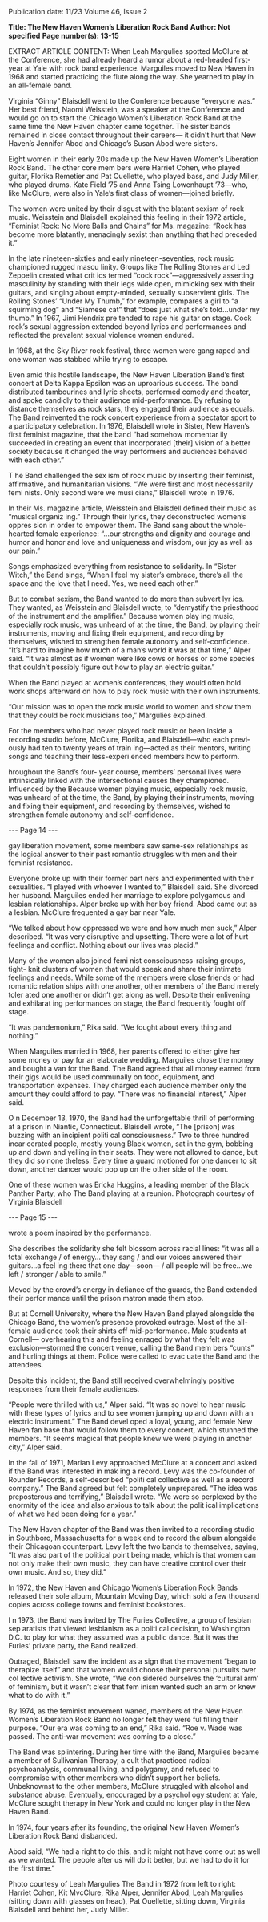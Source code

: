 Publication date: 11/23
Volume 46, Issue 2

**Title: The New Haven Women’s Liberation Rock Band**
**Author: Not specified**
**Page number(s): 13-15**

EXTRACT ARTICLE CONTENT:
When Leah Margulies spotted McClure at 
the Conference, she had already heard a rumor 
about a red-headed first-year at Yale with rock 
band experience. Marguiles moved to New 
Haven in 1968 and started practicing the flute 
along the way. She yearned to play in an 
all-female band. 

Virginia “Ginny” Blaisdell went to 
the Conference because “everyone was.” 
Her best friend, Naomi Weisstein, was 
a speaker at the Conference and would 
go on to start the Chicago Women’s 
Liberation Rock Band at the same time 
the New Haven chapter came together. 
The sister bands remained in close 
contact throughout their careers—
it didn’t hurt that New Haven’s 
Jennifer Abod and Chicago’s Susan 
Abod were sisters. 

Eight women in their early 
20s made up the New Haven 
Women’s 
Liberation 
Rock 
Band. The other core mem­
bers were Harriet Cohen, who 
played guitar, Florika Remetier 
and Pat Ouellette, who played 
bass, and Judy Miller, who played 
drums. Kate Field ’75 and Anna 
Tsing Lowenhaupt ’73—who, like 
McClure, were also in Yale’s first 
class of women—joined briefly. 

The women were united by their 
disgust with the blatant sexism of 
rock music. Weisstein and Blaisdell 
explained this feeling in their 1972 
article, “Feminist Rock: No More 
Balls and Chains” for Ms. magazine: 
“Rock has become more blatantly, 
menacingly sexist than anything that 
had preceded it.” 

In the late nineteen-sixties 
and early nineteen-seventies, rock 
music championed rugged mascu­
linity. Groups like The Rolling Stones 
and Led Zeppelin created what crit­
ics termed “cock rock”—aggressively 
asserting masculinity by standing with 
their legs wide open, mimicking sex 
with their guitars, and singing about 
empty-minded, sexually subservient 
girls. The Rolling Stones’ “Under My 
Thumb,” for example, compares a girl 
to “a squirming dog” and “Siamese cat” 
that “does just what she’s told…under 
my thumb.” In 1967, Jimi Hendrix pre­
tended to rape his guitar on stage. Cock 
rock’s sexual aggression extended beyond 
lyrics and performances and reflected the 
prevalent sexual violence women endured. 

In 1968, at the Sky River rock festival, 
three women were gang raped and one 
woman was stabbed while trying to escape. 

Even amid this hostile landscape, 
the New Haven Liberation Band’s first 
concert at Delta Kappa Epsilon was an 
uproarious success. The band distributed 
tambourines and lyric sheets, performed 
comedy and theater, and spoke candidly 
to their audience mid-performance. By 
refusing to distance themselves as rock 
stars, they engaged their audience as 
equals. The Band reinvented the rock 
concert experience from a spectator 
sport to a participatory celebration. In 
1976, Blaisdell wrote in Sister, New 
Haven’s first feminist magazine, that 
the band “had somehow momentar­
ily succeeded in creating an event 
that incorporated [their] vision of 
a better society because it changed 
the way performers and audiences 
behaved with each other.”

T
he Band challenged the sex­
ism of rock music by inserting 
their feminist, affirmative, and 
humanitarian visions. “We were 
first and most necessarily femi­
nists. Only second were we musi­
cians,” Blaisdell wrote in 1976. 

In their Ms. magazine article, 
Weisstein and Blaisdell defined 
their music as “musical organiz­
ing.” Through their lyrics, they 
deconstructed women’s oppres­
sion in order to empower them. 
The Band sang about the whole­
hearted female experience: “...our 
strengths and dignity and courage 
and humor and honor and love and 
uniqueness and wisdom, our joy as 
well as our pain.”

Songs emphasized everything 
from resistance to solidarity.  In 
“Sister Witch,” the Band sings, 
“When I feel my 
sister’s embrace, there’s all the 
space and the love that I need. Yes, we 
need each other.”

But to combat sexism, the Band 
wanted to do more than subvert lyr­
ics. They wanted, as Weisstein and 
Blaisdell wrote, to “demystify the 
priesthood of the instrument and 
the amplifier.” Because women play­
ing music, especially rock music, was 
unheard of at the time, the Band, by 
playing their instruments, moving and 
fixing their equipment, and recording 
by themselves, wished to strengthen 
female autonomy and self-confidence. 
“It’s hard to imagine how much of a 
man’s world it was at that time,” Alper 
said. “It was almost as if women were 
like cows or horses or some species that 
couldn’t possibly figure out how to play an 
electric guitar.” 

When the Band played at women’s 
conferences, they would often hold work­
shops afterward on how to play rock music 
with their own instruments. 

“Our mission was to open the rock 
music world to women and show them 
that they could be rock musicians too,” 
Margulies explained.

For the members who had never 
played rock music or been inside a 
recording 
studio 
before, 
McClure, 
Florika, and Blaisdell—who each previ­
ously had ten to twenty years of train­
ing—acted as their mentors, writing 
songs and teaching their less-experi­
enced members how to perform. 

hroughout the Band’s four-
year course, members’ personal 
lives were intrinsically linked with 
the intersectional causes they 
championed. Influenced by the 
Because women playing music, especially 
rock music, was unheard of at the time, the 
Band, by playing their instruments, moving 
and fixing their equipment, and recording 
by themselves, wished to strengthen female 
autonomy and self-confidence. 


--- Page 14 ---

gay liberation movement, some members saw 
same-sex relationships as the logical answer to 
their past romantic struggles with men and their 
feminist resistance. 

Everyone broke up with their former part­
ners and experimented with their sexualities. “I 
played with whoever I wanted to,” Blaisdell said. 
She divorced her husband. Marguiles ended her 
marriage to explore polygamous and lesbian 
relationships. Alper broke up with her boy­
friend. Abod came out as a lesbian. McClure 
frequented a gay bar near Yale. 

“We talked about how oppressed we were 
and how much men suck,” Alper described. “It 
was very disruptive and upsetting. There were 
a lot of hurt feelings and conflict. Nothing 
about our lives was placid.” 

Many of the women also joined femi­
nist consciousness-raising groups, tight-
knit clusters of women that would speak 
and share their intimate feelings and needs. 
While some of the members were 
close friends or had romantic relation­
ships with one another, other members 
of the Band merely toler­
ated one another or didn’t 
get along as well. Despite 
their enlivening and exhilarat­
ing performances on stage, the 
Band frequently fought off stage. 

“It was pandemonium,” Rika 
said. “We fought about every­
thing and nothing.” 

When Marguiles married in 
1968, her parents offered to either 
give her some money or pay for an 
elaborate wedding. Marguiles chose 
the money and bought a van for the 
Band. The Band agreed that all money 
earned from their gigs would be used 
communally on food, equipment, and 
transportation expenses. They charged 
each audience member only the amount 
they could afford to pay. “There was no 
financial interest,” Alper said. 

O
n December 13, 1970, the Band had 
the unforgettable thrill of performing 
at a prison in Niantic, 
Connecticut. Blaisdell wrote, 
“The [prison] was buzzing 
with an incipient politi­
cal consciousness.” Two 
to three hundred incar­
cerated 
people, 
mostly 
young Black women, sat 
in the gym, bobbing up 
and down and yelling in 
their seats. They were 
not allowed to dance, 
but they did so none­
theless. Every time a 
guard 
motioned 
for 
one dancer to sit down, 
another dancer would 
pop up on the other 
side of the room. 

One 
of 
these 
women was Ericka 
Huggins, a leading 
member of the Black 
Panther Party, who 
The Band playing at a reunion.
Photograph courtesy of Virginia Blaisdell


--- Page 15 ---

wrote a poem inspired by the 
performance. 

She 
describes 
the solidarity she felt blossom 
across racial lines: “it was all 
a total exchange / of energy…
they sang / and our voices 
answered their guitars…a feel­
ing there that one day—soon— 
/ all people will be free…we left 
/ stronger / able to smile.” 

Moved 
by 
the 
crowd’s 
energy in defiance of the guards, 
the Band extended their perfor­
mance until the prison matron 
made them stop. 

But at Cornell University, 
where the New Haven Band 
played alongside the Chicago 
Band, the women’s presence 
provoked outrage. Most of the 
all-female audience took their 
shirts 
off 
mid-performance. 
Male students at Cornell—
overhearing this and feeling 
enraged by what they felt was 
exclusion—stormed the concert 
venue, calling the Band mem­
bers “cunts” and hurling things at 
them. Police were called to evac­
uate the Band and the attendees. 

Despite this incident, the Band 
still received overwhelmingly 
positive responses from their 
female audiences. 

“People were thrilled with 
us,” Alper said. “It was so novel to 
hear music with these types of 
lyrics and to see women 
jumping up and 
down 
with 
an electric instrument.” The Band devel­
oped a loyal, young, and female New 
Haven fan base that would follow them 
to every concert, which stunned the 
members. “It seems magical that people 
knew we were playing in another city,” 
Alper said. 

In the fall of 1971, Marian Levy 
approached McClure at a concert and 
asked if the Band was interested in mak­
ing a record. Levy was the co-founder of 
Rounder Records, a self-described “politi­
cal collective as well as a record company.” 
The Band agreed but felt completely 
unprepared. “The idea was preposterous 
and terrifying,” Blaisdell wrote. “We were 
so perplexed by the enormity of the idea 
and also anxious to talk about the polit­
ical implications of what we had been 
doing for a year.” 

The New Haven chapter of the Band 
was then invited to a recording studio in 
Southboro, Massachusetts for a week­
end to record the album alongside their 
Chicagoan counterpart. Levy left the two 
bands to themselves, saying, “It was also 
part of the political point being made, 
which is that women can not only make 
their own music, they can have creative 
control over their own music. And so, 
they did.” 

In 1972, the New Haven and Chicago 
Women’s Liberation Rock Bands released 
their sole album, Mountain Moving Day, 
which sold a few thousand copies across 
college towns and feminist bookstores. 

I
n 1973, the Band was invited by The 
Furies Collective, a group of lesbian sep­
aratists that viewed lesbianism as a politi­
cal decision, to Washington D.C. to play 
for what they assumed was a public dance. 
But it was the Furies’ private party, the 
Band realized.

Outraged, Blaisdell saw the incident 
as a sign that the movement “began to 
therapize itself” and that women would 
choose their personal pursuits over col­
lective activism. She wrote, “We con­
sidered ourselves the ‘cultural arm’ of 
feminism, but it wasn’t clear that fem­
inism wanted such an arm or knew 
what to do with it.” 

By 1974, as the feminist 
movement 
waned, 
members 
of the New Haven Women’s 
Liberation Rock Band no 
longer felt they were ful­
filling their purpose. “Our 
era was coming to an 
end,” Rika said. “Roe v. 
Wade was passed. The 
anti-war movement was coming 
to a close.” 

The Band was splintering. 
During her time with the Band, 
Marguiles became a member of 
Sullivanian Therapy, a cult that 
practiced radical psychoanalysis, 
communal living, and polygamy, 
and refused to compromise with 
other members who didn’t support 
her beliefs. Unbeknownst to the 
other members, McClure struggled 
with alcohol and substance abuse. 
Eventually, encouraged by a psychol­
ogy student at Yale, McClure sought 
therapy in New York and could no 
longer play in the New Haven Band. 

In 1974, four years after its founding, 
the original New Haven Women’s 
Liberation Rock Band disbanded. 

Abod 
said, “We 
had a right to 
do this, and it might 
not have come out 
as well as we wanted. 
The people after us will 
do it better, but we had 
to do it for the first time.” 

Photo courtesy of Leah Margulies
The Band in 1972 from left to right: Harriet Cohen, 
Kit MvcClure, Rika Alper, Jennifer Abod, Leah 
Margulies (sitting down with glasses on head), Pat 
Ouellette, sitting down, Virginia Blaisdell and 
behind her, Judy Miller.